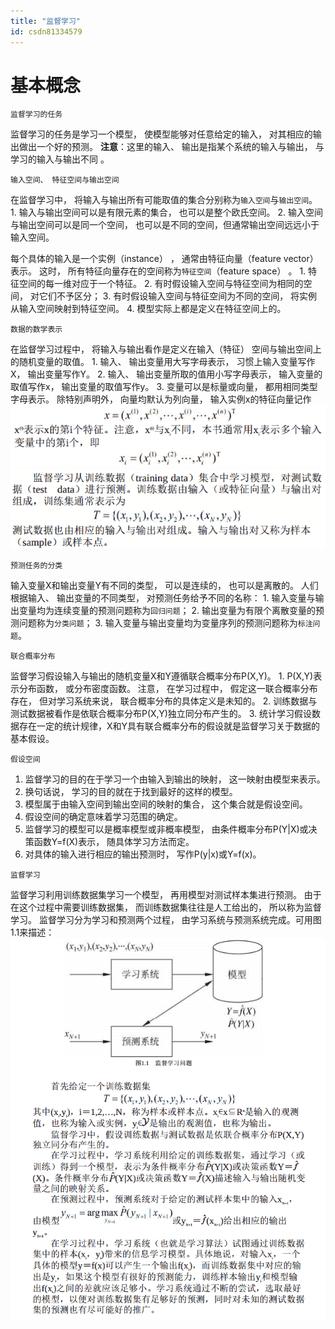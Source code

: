 ```yaml
---
title: "监督学习"
id: csdn81334579
---
```


# 基本概念

```
监督学习的任务
```

监督学习的任务是学习一个模型， 使模型能够对任意给定的输入， 对其相应的输出做出一个好的预测。
**注意**：这里的输入、 输出是指某个系统的输入与输出， 与学习的输入与输出不同 。

```
输入空间、 特征空间与输出空间
```

在监督学习中， 将输入与输出所有可能取值的集合分别称为`输入空间`与`输出空间`。
1\. 输入与输出空间可以是有限元素的集合， 也可以是整个欧氏空间。
2\. 输入空间与输出空间可以是同一个空间， 也可以是不同的空间，但通常输出空间远远小于
输入空间。

每个具体的输入是一个实例（instance） ， 通常由特征向量（feature vector） 表示。 这时， 所有特征向量存在的空间称为`特征空间`（feature space） 。
1\. 特征空间的每一维对应于一个特征。
2\. 有时假设输入空间与特征空间为相同的空间， 对它们不予区分；
3\. 有时假设输入空间与特征空间为不同的空间， 将实例从输入空间映射到特征空间。
4\. 模型实际上都是定义在特征空间上的。

```
数据的数学表示
```

在监督学习过程中， 将输入与输出看作是定义在输入（特征） 空间与输出空间上的随机变量的取值。
1\. 输入、 输出变量用大写字母表示， 习惯上输入变量写作X， 输出变量写作Y。
2\. 输入、 输出变量所取的值用小写字母表示， 输入变量的取值写作x， 输出变量的取值写作y。
3\. 变量可以是标量或向量， 都用相同类型字母表示。 除特别声明外， 向量均默认为列向量， 输入实例x的特征向量记作
![image.png](../img/dafdb499040060febb80ac149bf5373c.png)
![image.png](../img/512cf586297411ac4a8661fb2af4b998.png)

```
预测任务的分类
```

输入变量X和输出变量Y有不同的类型， 可以是连续的， 也可以是离散的。
人们根据输入、 输出变量的不同类型， 对预测任务给予不同的名称：
1\. 输入变量与输出变量均为连续变量的预测问题称为`回归问题`；
2\. 输出变量为有限个离散变量的预测问题称为`分类问题`；
3\. 输入变量与输出变量均为变量序列的预测问题称为`标注问题`。

```
联合概率分布
```

监督学习假设输入与输出的随机变量X和Y遵循联合概率分布P(X,Y)。
1\. P(X,Y)表示分布函数， 或分布密度函数。 注意， 在学习过程中， 假定这一联合概率分布存在， 但对学习系统来说， 联合概率分布的具体定义是未知的。
2\. 训练数据与测试数据被看作是依联合概率分布P(X,Y)独立同分布产生的。
3\. 统计学习假设数据存在一定的统计规律，X和Y具有联合概率分布的假设就是监督学习关于数据的基本假设。

```
假设空间
```

1.  监督学习的目的在于学习一个由输入到输出的映射， 这一映射由模型来表示。
2.  换句话说， 学习的目的就在于找到最好的这样的模型。
3.  模型属于由输入空间到输出空间的映射的集合， 这个集合就是假设空间。
4.  假设空间的确定意味着学习范围的确定。
5.  监督学习的模型可以是概率模型或非概率模型， 由条件概率分布P(Y|X)或决策函数Y=f(X)表示， 随具体学习方法而定。
6.  对具体的输入进行相应的输出预测时， 写作P(y|x)或Y=f(x)。

```
监督学习
```

监督学习利用训练数据集学习一个模型， 再用模型对测试样本集进行预测。 由于在这个过程中需要训练数据集， 而训练数据集往往是人工给出的， 所以称为监督学习。 监督学习分为学习和预测两个过程， 由学习系统与预测系统完成。可用图1.1来描述：
![image.png](../img/ee9963813644e8ce9d54b7f3f9e5b49b.png)
![image.png](../img/72aade159bbd4d80b7dcadeccb655311.png)